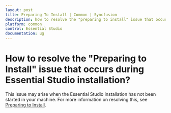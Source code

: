```yaml
---
layout: post
title: Preparing To Install | Common | Syncfusion
description: how to resolve the "preparing to install" issue that occurs during essential studio installation?
platform: common
control: Essential Studio
documentation: ug
---
```


# How to resolve the "Preparing to Install" issue that occurs during Essential Studio installation?

This issue may arise when the Essential Studio installation has not been started in your machine. For more information on resolving this, see [Preparing to Install](https://www.syncfusion.com/kb/5119/how-to-solve-the-preparing-to-install-issue).

